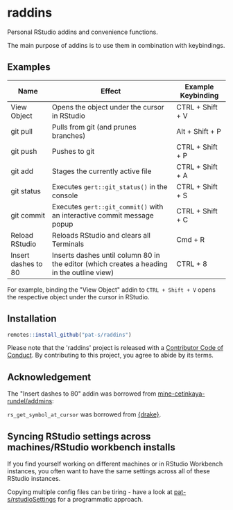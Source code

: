 # raddins

Personal RStudio addins and convenience functions.

The main purpose of addins is to use them in combination with keybindings.

## Examples

| Name                | Effect                                                                                     | Example Keybinding |
|---------------------|--------------------------------------------------------------------------------------------|--------------------|
| View Object         | Opens the object under the cursor in RStudio                                               | CTRL + Shift + V   |
| git pull            | Pulls from git (and prunes branches)                                                       | Alt + Shift + P    |
| git push            | Pushes to git                                                                              | CTRL + Shift + P   |
| git add             | Stages the currently active file                                                           | CTRL + Shift + A   |
| git status          | Executes `gert::git_status()` in the console                                               | CTRL + Shift + S   |
| git commit          | Executes `gert::git_commit()` with an interactive commit message popup                     | CTRL + Shift + C   |
| Reload RStudio      | Reloads RStudio and clears all Terminals                                                   | Cmd + R            |
| Insert dashes to 80 | Inserts dashes until column 80 in the editor (which creates a heading in the outline view) | CTRL + 8           |

For example, binding the "View Object" addin to `CTRL + Shift + V` opens the respective object under the cursor in RStudio.

## Installation

``` r
remotes::install_github("pat-s/raddins")
```

Please note that the 'raddins' project is released with a [Contributor Code of Conduct](.github/CODE_OF_CONDUCT.md). By contributing to this project, you agree to abide by its terms.

## Acknowledgement

The "Insert dashes to 80" addin was borrowed from [mine-cetinkaya-rundel/addmins](https://github.com/mine-cetinkaya-rundel/addmins):

`rs_get_symbol_at_cursor` was borrowed from [{drake}](https://github.com/ropensci-books/drake).

## Syncing RStudio settings across machines/RStudio workbench installs

If you find yourself working on different machines or in RStudio Workbench instances, you often want to have the same settings across all of these RStudio instances.

Copying multiple config files can be tiring - have a look at [pat-s/rstudioSettings](https://github.com/pat-s/rstudioSettings) for a programmatic approach.
